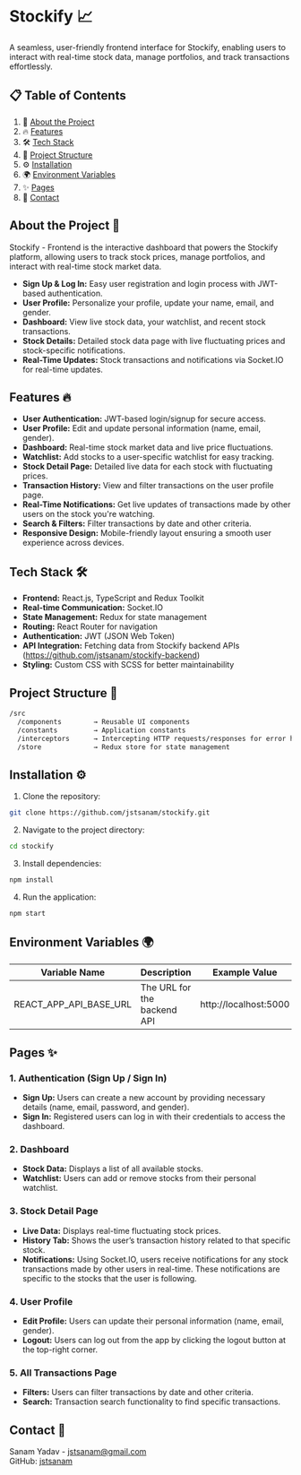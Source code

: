 # Stockify 📈
A seamless, user-friendly frontend interface for Stockify, enabling users to interact with real-time stock data, manage portfolios, and track transactions effortlessly.

## 📋 <a name="table">Table of Contents</a>
1. 📝 [About the Project](#about)
2. 🔥 [Features](#features)
3. 🛠️ [Tech Stack](#tech-stack)
4. 📁 [Project Structure](#project-structure)
5. ⚙️ [Installation](#installation)
6. 🌍 [Environment Variables](#envs)
7. ✨ [Pages](#pages)
8. 📩 [Contact](#contact)

## <a name="about">About the Project 📝</a>
Stockify - Frontend is the interactive dashboard that powers the Stockify platform, allowing users to track stock prices, manage portfolios, and interact with real-time stock market data.
- **Sign Up & Log In:** Easy user registration and login process with JWT-based authentication.
- **User Profile:** Personalize your profile, update your name, email, and gender.
- **Dashboard:** View live stock data, your watchlist, and recent stock transactions.
- **Stock Details:** Detailed stock data page with live fluctuating prices and stock-specific notifications.
- **Real-Time Updates:** Stock transactions and notifications via Socket.IO for real-time updates.

## <a name="features">Features 🔥</a>
- **User Authentication:** JWT-based login/signup for secure access.
- **User Profile:** Edit and update personal information (name, email, gender).
- **Dashboard:** Real-time stock market data and live price fluctuations.
- **Watchlist:** Add stocks to a user-specific watchlist for easy tracking.
- **Stock Detail Page:** Detailed live data for each stock with fluctuating prices.
- **Transaction History:** View and filter transactions on the user profile page.
- **Real-Time Notifications:** Get live updates of transactions made by other users on the stock you're watching.
- **Search & Filters:** Filter transactions by date and other criteria.
- **Responsive Design:** Mobile-friendly layout ensuring a smooth user experience across devices.

## <a name="tech-stack">Tech Stack 🛠️</a>
- **Frontend:** React.js, TypeScript and Redux Toolkit
- **Real-time Communication:** Socket.IO
- **State Management:** Redux for state management
- **Routing:** React Router for navigation
- **Authentication:** JWT (JSON Web Token)
- **API Integration:** Fetching data from Stockify backend APIs (https://github.com/jstsanam/stockify-backend)
- **Styling:** Custom CSS with SCSS for better maintainability

## <a name="project-structure">Project Structure 📁</a>
```bash
/src
  /components        → Reusable UI components
  /constants         → Application constants 
  /interceptors      → Intercepting HTTP requests/responses for error handling, logging, and adding authorization headers
  /store             → Redux store for state management
```

## <a name="installation">Installation ⚙️</a>
1. Clone the repository:
```bash
git clone https://github.com/jstsanam/stockify.git
```
2. Navigate to the project directory:
```bash
cd stockify
```
3. Install dependencies:
```bash
npm install
```
4. Run the application:
```bash
npm start
```

## <a name="envs">Environment Variables 🌍</a>
| Variable Name           | Description                                      | Example Value         |
|-------------------------|--------------------------------------------------|-----------------------|
| REACT_APP_API_BASE_URL  | The URL for the backend API                      | http://localhost:5000 |

## <a name="pages">Pages ✨</a>
### 1. Authentication (Sign Up / Sign In)
- **Sign Up:** Users can create a new account by providing necessary details (name, email, password, and gender).
- **Sign In:** Registered users can log in with their credentials to access the dashboard.
### 2. Dashboard
- **Stock Data:** Displays a list of all available stocks.
- **Watchlist:** Users can add or remove stocks from their personal watchlist.
### 3. Stock Detail Page
- **Live Data:** Displays real-time fluctuating stock prices.
- **History Tab:** Shows the user’s transaction history related to that specific stock.
- **Notifications:** Using Socket.IO, users receive notifications for any stock transactions made by other users in real-time. These notifications are specific to the stocks that the user is following.
### 4. User Profile
- **Edit Profile:** Users can update their personal information (name, email, gender).
- **Logout:** Users can log out from the app by clicking the logout button at the top-right corner.
### 5. All Transactions Page
- **Filters:** Users can filter transactions by date and other criteria.
- **Search:** Transaction search functionality to find specific transactions.

## <a name="contact">Contact 📩</a>
Sanam Yadav - [jstsanam@gmail.com](mailto:jstsanam@gmail.com)  
GitHub: [jstsanam](https://github.com/jstsanam)
